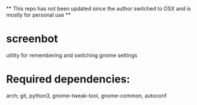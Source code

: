 ** This repo has not been updated since the author switched to OSX and is mostly for personal use ** 

# screenbot
utility for remembering and switching gnome settings

# Required dependencies:
arch;
git,
python3,
gnome-tweak-tool,
gnome-common,
autoconf
